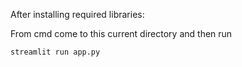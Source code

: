 After installing required libraries:

From cmd come to this current directory and then run

`streamlit run app.py`